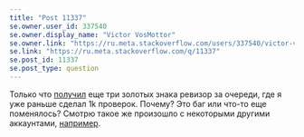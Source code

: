 ```yaml
---
title: "Post 11337"
se.owner.user_id: 337540
se.owner.display_name: "Victor VosMottor"
se.owner.link: "https://ru.meta.stackoverflow.com/users/337540/victor-vosmottor"
se.link: "https://ru.meta.stackoverflow.com/q/11337"
se.post_id: 11337
se.post_type: question
---
```

<p>Только что <a href="https://ru.stackoverflow.com/help/badges/83/steward?userid=337540">получил</a> еще три золотых знака ревизор за очереди, где я уже раньше сделал 1k проверок. Почему? Это баг или что-то еще поменялось? Смотрю такое же произошло с некоторыми другими аккаунтами, <a href="https://ru.stackoverflow.com/users/178576/aleksandr-barakin?tab=activity">например</a>.</p>
